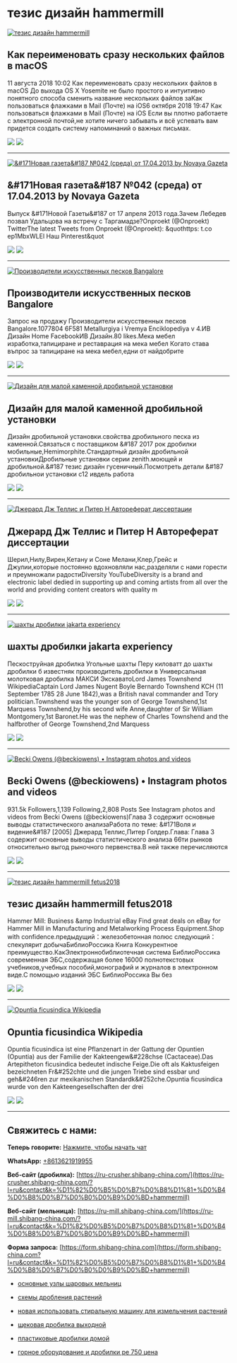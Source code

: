 # тезис дизайн hammermill

<a href="https://swt.shibang-china.com/?n=lxq&l=ru&img&k=%D1%82%D0%B5%D0%B7%D0%B8%D1%81+%D0%B4%D0%B8%D0%B7%D0%B0%D0%B9%D0%BD+hammermill" target="_blank">![тезис дизайн hammermill](http://static.shibang-china.com/all-800x300/873.jpg)</a>

## Как переименовать сразу нескольких файлов в macOS
11 августа 2018 10:02 Как переименовать сразу нескольких файлов в macOS До выхода OS X Yosemite не было простого и интуитивно понятного способа сменить название нескольких файлов заКак пользоваться флажками в Mail (Почте) на iOS6 октября 2018 19:47 Как пользоваться флажками в Mail (Почте) на iOS Если вы плотно работаете с электронной почтой,не хотите ничего забывать и всё успевать вам придется создать систему напоминаний о важных письмах.


<a href="https://whatsapp.shibangsoft.com/WhatsApp.php" target="_blank" title="WhatsApp">![](http://static.shibang-china.com/icon/whatsapp.png)</a> <a href="https://swt.shibang-china.com/?n=lxq&l=ru&icon&k=%D1%82%D0%B5%D0%B7%D0%B8%D1%81+%D0%B4%D0%B8%D0%B7%D0%B0%D0%B9%D0%BD+hammermill" target="_blank">![](http://static.shibang-china.com/icon/chat-ru.png)</a>

---

<a href="https://swt.shibang-china.com/?n=lxq&l=ru&img&k=%D1%82%D0%B5%D0%B7%D0%B8%D1%81+%D0%B4%D0%B8%D0%B7%D0%B0%D0%B9%D0%BD+hammermill" target="_blank">![&#171Новая газета&#187 №042 (среда) от 17.04.2013 by Novaya Gazeta](http://static.shibang-china.com/all-800x300/84.jpg)</a>

## &#171Новая газета&#187 №042 (среда) от 17.04.2013 by Novaya Gazeta
Выпуск &#171Новой Газеты&#187 от 17 апреля 2013 года.Зачем Лебедев позвал Удальцова на встречу с Таргамадзе?Onproekt (@Onproekt) TwitterThe latest Tweets from Onproekt (@Onproekt): &quothttps: t.co ep1MbxWLEl Наш Pinterest&quot


<a href="https://whatsapp.shibangsoft.com/WhatsApp.php" target="_blank" title="WhatsApp">![](http://static.shibang-china.com/icon/whatsapp.png)</a> <a href="https://swt.shibang-china.com/?n=lxq&l=ru&icon&k=%D1%82%D0%B5%D0%B7%D0%B8%D1%81+%D0%B4%D0%B8%D0%B7%D0%B0%D0%B9%D0%BD+hammermill" target="_blank">![](http://static.shibang-china.com/icon/chat-ru.png)</a>

---

<a href="https://swt.shibang-china.com/?n=lxq&l=ru&img&k=%D1%82%D0%B5%D0%B7%D0%B8%D1%81+%D0%B4%D0%B8%D0%B7%D0%B0%D0%B9%D0%BD+hammermill" target="_blank">![Производители искусственных песков Bangalore](http://static.shibang-china.com/all-800x300/1128.jpg)</a>

## Производители искусственных песков Bangalore
Запрос на продажу Производители искусственных песков Bangalore.1077804 6F581 Metallurgiya i Vremya Enciklopediya v 4.ИВ Дизайн Home FacebookИВ Дизайн.80 likes.Мека мебел изработка,тапициране и реставрация на мека мебел Когато става въпрос за тапициране на мека мебел,едни от найдобрите


<a href="https://whatsapp.shibangsoft.com/WhatsApp.php" target="_blank" title="WhatsApp">![](http://static.shibang-china.com/icon/whatsapp.png)</a> <a href="https://swt.shibang-china.com/?n=lxq&l=ru&icon&k=%D1%82%D0%B5%D0%B7%D0%B8%D1%81+%D0%B4%D0%B8%D0%B7%D0%B0%D0%B9%D0%BD+hammermill" target="_blank">![](http://static.shibang-china.com/icon/chat-ru.png)</a>

---

<a href="https://swt.shibang-china.com/?n=lxq&l=ru&img&k=%D1%82%D0%B5%D0%B7%D0%B8%D1%81+%D0%B4%D0%B8%D0%B7%D0%B0%D0%B9%D0%BD+hammermill" target="_blank">![Дизайн для малой каменной дробильной установки](http://static.shibang-china.com/all-800x300/657.jpg)</a>

## Дизайн для малой каменной дробильной установки
Дизайн дробильной установки.свойства дробильного песка из каменной.Связаться с поставщиком &#187 2017 рок дробилки мобильные,Hemimorphite.Стандартный дизайн дробильной установкиДробильные установки серии zenith.моющей и дробильной.&#187 тезис дизайн гусеничный.Посмотреть детали &#187 дробильнои установки с12 ивдель работа


<a href="https://whatsapp.shibangsoft.com/WhatsApp.php" target="_blank" title="WhatsApp">![](http://static.shibang-china.com/icon/whatsapp.png)</a> <a href="https://swt.shibang-china.com/?n=lxq&l=ru&icon&k=%D1%82%D0%B5%D0%B7%D0%B8%D1%81+%D0%B4%D0%B8%D0%B7%D0%B0%D0%B9%D0%BD+hammermill" target="_blank">![](http://static.shibang-china.com/icon/chat-ru.png)</a>

---

<a href="https://swt.shibang-china.com/?n=lxq&l=ru&img&k=%D1%82%D0%B5%D0%B7%D0%B8%D1%81+%D0%B4%D0%B8%D0%B7%D0%B0%D0%B9%D0%BD+hammermill" target="_blank">![Джерард Дж Теллис и Питер Н Автореферат диссертации](http://static.shibang-china.com/all-800x300/1471.jpg)</a>

## Джерард Дж Теллис и Питер Н Автореферат диссертации
Шерил,Нилу,Вирен,Кетану и Соне Мелани,Клер,Грейс и Джулии,которые постоянно вдохновляли нас,разделяли с нами горести и преумножали радостиDiversity YouTubeDiversity is a brand and electronic label dedied in supporting up and coming artists from all over the world and providing content creators with quality m


<a href="https://whatsapp.shibangsoft.com/WhatsApp.php" target="_blank" title="WhatsApp">![](http://static.shibang-china.com/icon/whatsapp.png)</a> <a href="https://swt.shibang-china.com/?n=lxq&l=ru&icon&k=%D1%82%D0%B5%D0%B7%D0%B8%D1%81+%D0%B4%D0%B8%D0%B7%D0%B0%D0%B9%D0%BD+hammermill" target="_blank">![](http://static.shibang-china.com/icon/chat-ru.png)</a>

---

<a href="https://swt.shibang-china.com/?n=lxq&l=ru&img&k=%D1%82%D0%B5%D0%B7%D0%B8%D1%81+%D0%B4%D0%B8%D0%B7%D0%B0%D0%B9%D0%BD+hammermill" target="_blank">![шахты дробилки jakarta experiency](http://static.shibang-china.com/all-800x300/662.jpg)</a>

## шахты дробилки jakarta experiency
Пескоструйная дробилка Угольные шахты Перу киловатт до шахты дробилки б известняк производитель дробилки в Универсальная молотковая дробилка МАКСИ ЭкскаватоLord James Townshend WikipediaCaptain Lord James Nugent Boyle Bernardo Townshend KCH (11 September 1785 28 June 1842),was a British naval commander and Tory politician.Townshend was the younger son of George Townshend,1st Marquess Townshend,by his second wife Anne,daughter of Sir William Montgomery,1st Baronet.He was the nephew of Charles Townshend and the halfbrother of George Townshend,2nd Marquess


<a href="https://whatsapp.shibangsoft.com/WhatsApp.php" target="_blank" title="WhatsApp">![](http://static.shibang-china.com/icon/whatsapp.png)</a> <a href="https://swt.shibang-china.com/?n=lxq&l=ru&icon&k=%D1%82%D0%B5%D0%B7%D0%B8%D1%81+%D0%B4%D0%B8%D0%B7%D0%B0%D0%B9%D0%BD+hammermill" target="_blank">![](http://static.shibang-china.com/icon/chat-ru.png)</a>

---

<a href="https://swt.shibang-china.com/?n=lxq&l=ru&img&k=%D1%82%D0%B5%D0%B7%D0%B8%D1%81+%D0%B4%D0%B8%D0%B7%D0%B0%D0%B9%D0%BD+hammermill" target="_blank">![Becki Owens (@beckiowens) • Instagram photos and videos](http://static.shibang-china.com/all-800x300/681.jpg)</a>

## Becki Owens (@beckiowens) • Instagram photos and videos
931.5k Followers,1,139 Following,2,808 Posts See Instagram photos and videos from Becki Owens (@beckiowens)Глава 3 содержит основные выводы статистического анализаРабота по теме: &#171Воля и видение&#187 [2005] Джерард Теллис,Питер Голдер.Глава: Глава 3 содержит основные выводы статистического анализа 66ти рынков относительно выгод рыночного первенства.В ней также перечисляются


<a href="https://whatsapp.shibangsoft.com/WhatsApp.php" target="_blank" title="WhatsApp">![](http://static.shibang-china.com/icon/whatsapp.png)</a> <a href="https://swt.shibang-china.com/?n=lxq&l=ru&icon&k=%D1%82%D0%B5%D0%B7%D0%B8%D1%81+%D0%B4%D0%B8%D0%B7%D0%B0%D0%B9%D0%BD+hammermill" target="_blank">![](http://static.shibang-china.com/icon/chat-ru.png)</a>

---

<a href="https://swt.shibang-china.com/?n=lxq&l=ru&img&k=%D1%82%D0%B5%D0%B7%D0%B8%D1%81+%D0%B4%D0%B8%D0%B7%D0%B0%D0%B9%D0%BD+hammermill" target="_blank">![тезис дизайн hammermill fetus2018](http://static.shibang-china.com/all-800x300/320.jpg)</a>

## тезис дизайн hammermill fetus2018
Hammer Mill: Business &amp Industrial eBay Find great deals on eBay for Hammer Mill in Manufacturing and Metalworking Process Equipment.Shop with confidence.предыдущий：железобетонная полюс следующий：спекулярит добычаБиблиоРоссика Книга Конкурентное преимущество.КакЭлектроннобиблиотечная система БиблиоРоссика современная ЭБС,содержащая более 16000 полнотекстовых учебников,учебных пособий,монографий и журналов в электронном виде.С помощью изданий ЭБС БиблиоРоссика Вы без


<a href="https://whatsapp.shibangsoft.com/WhatsApp.php" target="_blank" title="WhatsApp">![](http://static.shibang-china.com/icon/whatsapp.png)</a> <a href="https://swt.shibang-china.com/?n=lxq&l=ru&icon&k=%D1%82%D0%B5%D0%B7%D0%B8%D1%81+%D0%B4%D0%B8%D0%B7%D0%B0%D0%B9%D0%BD+hammermill" target="_blank">![](http://static.shibang-china.com/icon/chat-ru.png)</a>

---

<a href="https://swt.shibang-china.com/?n=lxq&l=ru&img&k=%D1%82%D0%B5%D0%B7%D0%B8%D1%81+%D0%B4%D0%B8%D0%B7%D0%B0%D0%B9%D0%BD+hammermill" target="_blank">![Opuntia ficusindica Wikipedia](http://static.shibang-china.com/all-800x300/1443.jpg)</a>

## Opuntia ficusindica Wikipedia
Opuntia ficusindica ist eine Pflanzenart in der Gattung der Opuntien (Opuntia) aus der Familie der Kakteengew&#228chse (Cactaceae).Das Artepitheton ficusindica bedeutet indische Feige.Die oft als Kaktusfeigen bezeichneten Fr&#252chte und die jungen Triebe sind essbar und geh&#246ren zur mexikanischen Standardk&#252che.Opuntia ficusindica wurde von den Kakteengesellschaften der drei

<a href="https://whatsapp.shibangsoft.com/WhatsApp.php" target="_blank" title="WhatsApp">![](http://static.shibang-china.com/icon/whatsapp.png)</a> <a href="https://swt.shibang-china.com/?l=ru&icon&k=%D1%82%D0%B5%D0%B7%D0%B8%D1%81+%D0%B4%D0%B8%D0%B7%D0%B0%D0%B9%D0%BD+hammermill" target="_blank">![](http://static.shibang-china.com/icon/chat-ru.png)</a>

---
## Свяжитесь с нами:

**Теперь говорите:** [Нажмите, чтобы начать чат](https://swt.shibang-china.com?l=ru&contact&k=%D1%82%D0%B5%D0%B7%D0%B8%D1%81+%D0%B4%D0%B8%D0%B7%D0%B0%D0%B9%D0%BD+hammermill)

**WhatsApp:**  [+8613621919955](https://whatsapp.shibangsoft.com/WhatsApp.php)

**Веб-сайт (дробилка):** [https://ru-crusher.shibang-china.com/](https://ru-crusher.shibang-china.com/?l=ru&contact&k=%D1%82%D0%B5%D0%B7%D0%B8%D1%81+%D0%B4%D0%B8%D0%B7%D0%B0%D0%B9%D0%BD+hammermill)

**Веб-сайт (мельница):** [https://ru-mill.shibang-china.com/](https://ru-mill.shibang-china.com/?l=ru&contact&k=%D1%82%D0%B5%D0%B7%D0%B8%D1%81+%D0%B4%D0%B8%D0%B7%D0%B0%D0%B9%D0%BD+hammermill)

**Форма запроса:** [https://form.shibang-china.com](https://form.shibang-china.com?l=ru&contact&k=%D1%82%D0%B5%D0%B7%D0%B8%D1%81+%D0%B4%D0%B8%D0%B7%D0%B0%D0%B9%D0%BD+hammermill)

* [основные узлы шаровых мельниц](../60/%D0%BE%D1%81%D0%BD%D0%BE%D0%B2%D0%BD%D1%8B%D0%B5%20%D1%83%D0%B7%D0%BB%D1%8B%20%D1%88%D0%B0%D1%80%D0%BE%D0%B2%D1%8B%D1%85%20%D0%BC%D0%B5%D0%BB%D1%8C%D0%BD%D0%B8%D1%86.md)

* [схемы дробления растений](../51/%D1%81%D1%85%D0%B5%D0%BC%D1%8B%20%D0%B4%D1%80%D0%BE%D0%B1%D0%BB%D0%B5%D0%BD%D0%B8%D1%8F%20%D1%80%D0%B0%D1%81%D1%82%D0%B5%D0%BD%D0%B8%D0%B9.md)

* [новая использовать стиральную машину для измельчения растений](../57/%D0%BD%D0%BE%D0%B2%D0%B0%D1%8F%20%D0%B8%D1%81%D0%BF%D0%BE%D0%BB%D1%8C%D0%B7%D0%BE%D0%B2%D0%B0%D1%82%D1%8C%20%D1%81%D1%82%D0%B8%D1%80%D0%B0%D0%BB%D1%8C%D0%BD%D1%83%D1%8E%20%D0%BC%D0%B0%D1%88%D0%B8%D0%BD%D1%83%20%D0%B4%D0%BB%D1%8F%20%D0%B8%D0%B7%D0%BC%D0%B5%D0%BB%D1%8C%D1%87%D0%B5%D0%BD%D0%B8%D1%8F%20%D1%80%D0%B0%D1%81%D1%82%D0%B5%D0%BD%D0%B8%D0%B9.md)

* [щековая дробилка выходной](../56/%D1%89%D0%B5%D0%BA%D0%BE%D0%B2%D0%B0%D1%8F%20%D0%B4%D1%80%D0%BE%D0%B1%D0%B8%D0%BB%D0%BA%D0%B0%20%D0%B2%D1%8B%D1%85%D0%BE%D0%B4%D0%BD%D0%BE%D0%B9.md)

* [пластиковые дробилки домой](../53/%D0%BF%D0%BB%D0%B0%D1%81%D1%82%D0%B8%D0%BA%D0%BE%D0%B2%D1%8B%D0%B5%20%D0%B4%D1%80%D0%BE%D0%B1%D0%B8%D0%BB%D0%BA%D0%B8%20%D0%B4%D0%BE%D0%BC%D0%BE%D0%B9.md)

* [горное оборудование и дробилки ре 750 цена](../51/%D0%B3%D0%BE%D1%80%D0%BD%D0%BE%D0%B5%20%D0%BE%D0%B1%D0%BE%D1%80%D1%83%D0%B4%D0%BE%D0%B2%D0%B0%D0%BD%D0%B8%D0%B5%20%D0%B8%20%D0%B4%D1%80%D0%BE%D0%B1%D0%B8%D0%BB%D0%BA%D0%B8%20%D1%80%D0%B5%20750%20%D1%86%D0%B5%D0%BD%D0%B0.md)